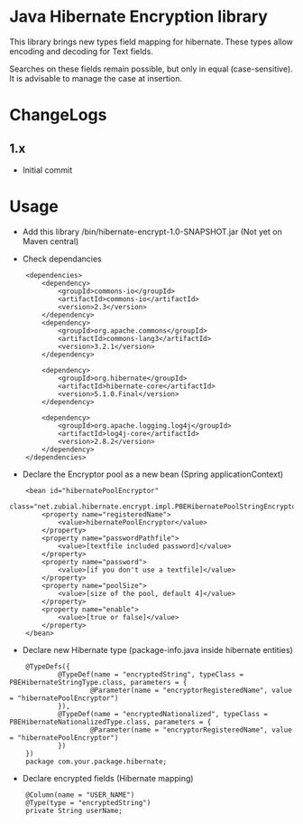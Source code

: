 # Java Hibernate Encryption library
This library brings new types field mapping for hibernate. These types allow encoding and decoding for Text fields.

Searches on these fields remain possible, but only in equal (case-sensitive). It is advisable to manage the case at insertion.


# ChangeLogs

## 1.x
- Initial commit

# Usage
- Add this library /bin/hibernate-encrypt-1.0-SNAPSHOT.jar
(Not yet on Maven central)

- Check dependancies
```
    <dependencies>
        <dependency>
            <groupId>commons-io</groupId>
            <artifactId>commons-io</artifactId>
            <version>2.3</version>
        </dependency>
        <dependency>
            <groupId>org.apache.commons</groupId>
            <artifactId>commons-lang3</artifactId>
            <version>3.2.1</version>
        </dependency>
    
        <dependency>
            <groupId>org.hibernate</groupId>
            <artifactId>hibernate-core</artifactId>
            <version>5.1.0.Final</version>
        </dependency>
    
        <dependency>
            <groupId>org.apache.logging.log4j</groupId>
            <artifactId>log4j-core</artifactId>
            <version>2.8.2</version>
        </dependency>
    </dependencies>
```

- Declare the Encryptor pool as a new bean (Spring applicationContext)
```
    <bean id="hibernatePoolEncryptor"
          class="net.zubial.hibernate.encrypt.impl.PBEHibernatePoolStringEncryptor">
        <property name="registeredName">
            <value>hibernatePoolEncryptor</value>
        </property>
        <property name="passwordPathfile">
            <value>[textfile included password]</value>
        </property>
        <property name="password">
            <value>[if you don't use a textfile]</value>
        </property>
        <property name="poolSize">
            <value>[size of the pool, default 4]</value>
        </property>
        <property name="enable">
            <value>[true or false]</value>
        </property>
    </bean>
```

- Declare new Hibernate type (package-info.java inside hibernate entities)
```
    @TypeDefs({
            @TypeDef(name = "encryptedString", typeClass = PBEHibernateStringType.class, parameters = {
                    @Parameter(name = "encryptorRegisteredName", value = "hibernatePoolEncryptor")
            }),
            @TypeDef(name = "encryptedNationalized", typeClass = PBEHibernateNationalizedType.class, parameters = {
                    @Parameter(name = "encryptorRegisteredName", value = "hibernatePoolEncryptor")
            })
    })
    package com.your.package.hibernate;
```

- Declare encrypted fields (Hibernate mapping)
```
    @Column(name = "USER_NAME")
    @Type(type = "encryptedString")
    private String userName;
```

